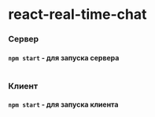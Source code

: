 # react-real-time-chat

### Сервер
#### `npm start` - для запуска сервера
#
### Клиент
#### `npm start` - для запуска клиента
